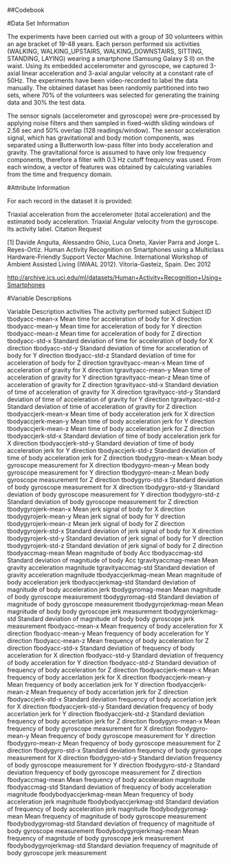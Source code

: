 ##Codebook

#Data Set Information

The experiments have been carried out with a group of 30 volunteers within an age bracket of 19-48 years. Each person performed six activities (WALKING, WALKING_UPSTAIRS, WALKING_DOWNSTAIRS, SITTING, STANDING, LAYING) wearing a smartphone (Samsung Galaxy S II) on the waist. Using its embedded accelerometer and gyroscope, we captured 3-axial linear acceleration and 3-axial angular velocity at a constant rate of 50Hz. The experiments have been video-recorded to label the data manually. The obtained dataset has been randomly partitioned into two sets, where 70% of the volunteers was selected for generating the training data and 30% the test data.

The sensor signals (accelerometer and gyroscope) were pre-processed by applying noise filters and then sampled in fixed-width sliding windows of 2.56 sec and 50% overlap (128 readings/window). The sensor acceleration signal, which has gravitational and body motion components, was separated using a Butterworth low-pass filter into body acceleration and gravity. The gravitational force is assumed to have only low frequency components, therefore a filter with 0.3 Hz cutoff frequency was used. From each window, a vector of features was obtained by calculating variables from the time and frequency domain.

#Attribute Information

For each record in the dataset it is provided:

Triaxial acceleration from the accelerometer (total acceleration) and the estimated body acceleration.
Triaxial Angular velocity from the gyroscope.
Its activity label.
Citation Request

[1] Davide Anguita, Alessandro Ghio, Luca Oneto, Xavier Parra and Jorge L. Reyes-Ortiz. Human Activity Recognition on Smartphones using a Multiclass Hardware-Friendly Support Vector Machine. International Workshop of Ambient Assisted Living (IWAAL 2012). Vitoria-Gasteiz, Spain. Dec 2012

http://archive.ics.uci.edu/ml/datasets/Human+Activity+Recognition+Using+Smartphones

#Variable Descriptions

Variable			Description
activities			The activity performed
subject				Subject ID
tbodyacc-mean-x			Mean time for acceleration of body for X direction
tbodyacc-mean-y			Mean time for acceleration of body for Y direction
tbodyacc-mean-z			Mean time for acceleration of body for Z direction
tbodyacc-std-x			Standard deviation of time for acceleration of body for X direction
tbodyacc-std-y			Standard deviation of time for acceleration of body for Y direction
tbodyacc-std-z			Standard deviation of time for acceleration of body for Z direction
tgravityacc-mean-x		Mean time of acceleration of gravity for X direction
tgravityacc-mean-y		Mean time of acceleration of gravity for Y direction
tgravityacc-mean-z		Mean time of acceleration of gravity for Z direction
tgravityacc-std-x		Standard deviation of time of acceleration of gravity for X direction
tgravityacc-std-y		Standard deviation of time of acceleration of gravity for Y direction
tgravityacc-std-z		Standard deviation of time of acceleration of gravity for Z direction
tbodyaccjerk-mean-x		Mean time of body acceleration jerk for X direction
tbodyaccjerk-mean-y		Mean time of body acceleration jerk for Y direction
tbodyaccjerk-mean-z		Mean time of body acceleration jerk for Z direction
tbodyaccjerk-std-x		Standard deviation of time of body acceleration jerk for X direction
tbodyaccjerk-std-y		Standard deviation of time of body acceleration jerk for Y direction
tbodyaccjerk-std-z		Standard deviation of time of body acceleration jerk for Z direction
tbodygyro-mean-x		Mean body gyroscope measurement for X direction
tbodygyro-mean-y		Mean body gyroscope measurement for Y direction
tbodygyro-mean-z		Mean body gyroscope measurement for Z direction
tbodygyro-std-x			Standard deviation of body gyroscope measurement for X direction
tbodygyro-std-y			Standard deviation of body gyroscope measurement for Y direction
tbodygyro-std-z			Standard deviation of body gyroscope measurement for Z direction
tbodygyrojerk-mean-x		Mean jerk signal of body for X direction
tbodygyrojerk-mean-y		Mean jerk signal of body for Y direction
tbodygyrojerk-mean-z		Mean jerk signal of body for Z direction
tbodygyrojerk-std-x		Standard deviation of jerk signal of body for X direction
tbodygyrojerk-std-y		Standard deviation of jerk signal of body for Y direction
tbodygyrojerk-std-z		Standard deviation of jerk signal of body for Z direction
tbodyaccmag-mean		Mean magnitude of body Acc
tbodyaccmag-std			Standard deviation of magnitude of body Acc
tgravityaccmag-mean		Mean gravity acceleration magnitude
tgravityaccmag-std		Standard deviation of gravity acceleration magnitude
tbodyaccjerkmag-mean		Mean magnitude of body acceleration jerk
tbodyaccjerkmag-std		Standard deviation of magnitude of body acceleration jerk
tbodygyromag-mean		Mean magnitude of body gyroscope measurement
tbodygyromag-std		Standard deviation of magnitude of body gyroscope measurement
tbodygyrojerkmag-mean		Mean magnitude of body body gyroscope jerk measurement
tbodygyrojerkmag-std		Standard deviation of magnitude of body body gyroscope jerk measurement
fbodyacc-mean-x			Mean frequency of body acceleration for X direction
fbodyacc-mean-y			Mean frequency of body acceleration for Y direction
fbodyacc-mean-z			Mean frequency of body acceleration for Z direction
fbodyacc-std-x			Standard deviation of frequency of body acceleration for X direction
fbodyacc-std-y			Standard deviation of frequency of body acceleration for Y direction
fbodyacc-std-z			Standard deviation of frequency of body acceleration for Z direction
fbodyaccjerk-mean-x		Mean frequency of body accerlation jerk for X direction
fbodyaccjerk-mean-y		Mean frequency of body accerlation jerk for Y direction
fbodyaccjerk-mean-z		Mean frequency of body accerlation jerk for Z direction
fbodyaccjerk-std-x		Standard deviation frequency of body accerlation jerk for X direction
fbodyaccjerk-std-y		Standard deviation frequency of body accerlation jerk for Y direction
fbodyaccjerk-std-z		Standard deviation frequency of body accerlation jerk for Z direction
fbodygyro-mean-x		Mean frequency of body gyroscope measurement for X direction
fbodygyro-mean-y		Mean frequency of body gyroscope measurement for Y direction
fbodygyro-mean-z		Mean frequency of body gyroscope measurement for Z direction
fbodygyro-std-x			Standard deviation frequency of body gyroscope measurement for X direction
fbodygyro-std-y			Standard deviation frequency of body gyroscope measurement for Y direction
fbodygyro-std-z			Standard deviation frequency of body gyroscope measurement for Z direction
fbodyaccmag-mean		Mean frequency of body acceleration magnitude
fbodyaccmag-std			Standard deviation of frequency of body acceleration magnitude
fbodybodyaccjerkmag-mean	Mean frequency of body acceleration jerk magnitude
fbodybodyaccjerkmag-std		Standard deviation of frequency of body acceleration jerk magnitude
fbodybodygyromag-mean		Mean frequency of magnitude of body gyroscope measurement
fbodybodygyromag-std		Standard deviation of frequency of magnitude of body gyroscope measurement
fbodybodygyrojerkmag-mean	Mean frequency of magnitude of body gyroscope jerk measurement
fbodybodygyrojerkmag-std	Standard deviation frequency of magnitude of body gyroscope jerk measurement